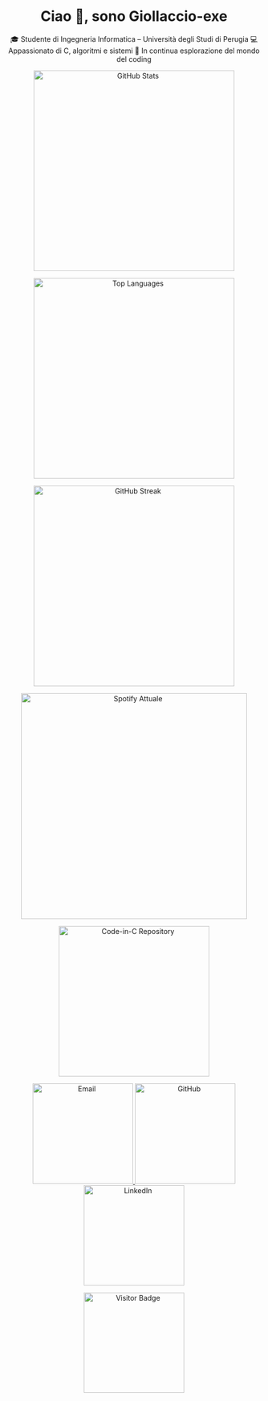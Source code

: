 <h1 align="center">Ciao 👋, sono Giollaccio-exe</h1>

<p align="center">
🎓 Studente di Ingegneria Informatica – Università degli Studi di Perugia  
💻 Appassionato di C, algoritmi e sistemi  
🚀 In continua esplorazione del mondo del coding
</p>

<p align="center">
  <img src="https://github-readme-stats.vercel.app/api?username=Giollaccio-exe&show_icons=true&theme=tokyonight" alt="GitHub Stats" width="400" />
</p>

<p align="center">
  <img src="https://github-readme-stats.vercel.app/api/top-langs/?username=Giollaccio-exe&layout=compact&theme=tokyonight" alt="Top Languages" width="400" />
</p>

<p align="center">
  <a href="https://git.io/streak-stats">
    <img src="https://streak-stats.demolab.com/?user=Giollaccio-exe&theme=tokyonight" alt="GitHub Streak" width="400" />
  </a>
</p>

<p align="center">
  <a href="https://open.spotify.com/user/tuo-username">
    <img src="https://novatorem.vercel.app/api/spotify" alt="Spotify Attuale" width="450" />
  </a>
</p>

<p align="center">
  <a href="https://github.com/Giollaccio-exe/Code-in-C">
    <img src="https://img.shields.io/badge/Code%20in%20C-%2300599C?style=for-the-badge&logo=c&logoColor=white" alt="Code-in-C Repository" width="300" />
  </a>
</p>

<p align="center">
  <a href="mailto:giorgioagullilavoro@gmail.com">
    <img src="https://img.shields.io/badge/Email-%23D14836?style=for-the-badge&logo=gmail&logoColor=white" alt="Email" width="200" />
  </a>
  <a href="https://github.com/Giollaccio-exe">
    <img src="https://img.shields.io/badge/GitHub-%2312100E?style=for-the-badge&logo=github&logoColor=white" alt="GitHub" width="200" />
  </a>
  <a href="https://www.linkedin.com/in/tuo-linkedin">
    <img src="https://img.shields.io/badge/LinkedIn-%230A66C2?style=for-the-badge&logo=linkedin&logoColor=white" alt="LinkedIn" width="200" />
  </a>
</p>

<p align="center">
  <a href="https://visitor-badge.glitch.me/badge?page_id=Giollaccio-exe.Giollaccio-exe">
    <img src="https://visitor-badge.glitch.me/badge?page_id=Giollaccio-exe.Giollaccio-exe" alt="Visitor Badge" width="200" />
  </a>
</p>

